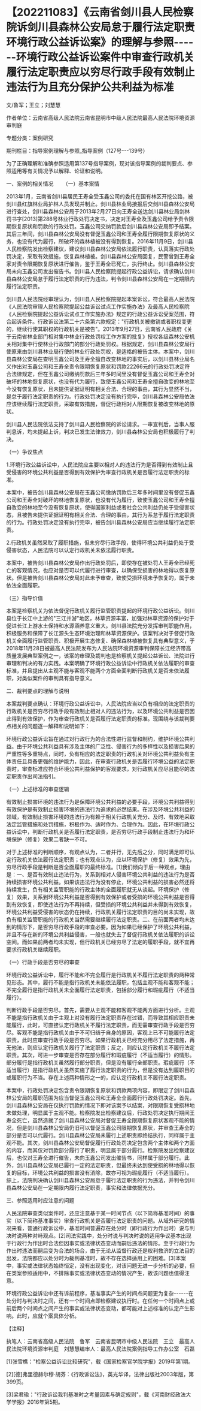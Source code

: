 # 【202211083】《云南省剑川县人民检察院诉剑川县森林公安局怠于履行法定职责环境行政公益诉讼案》的理解与参照------环境行政公益诉讼案件中审查行政机关履行法定职责应以穷尽行政手段有效制止违法行为且充分保护公共利益为标准

文/鲁军；王立；刘慧慧

作者单位：云南省高级人民法院云南省昆明市中级人民法院最高人民法院环境资源审判庭

专题分类：案例研究

期刊栏目：指导案例理解与参照_指导案例（127号---139号）

为了正确理解和准确参照适用第137号指导案例，现对该指导案例的裁判要点、参照适用等有关情况予以解释、论证和说明。

一、案例的相关情况 　　（一）基本案情

2013年1月，云南省剑川县居民王寿全受玉鑫公司的委托在国有林区开挖公路，被剑川县红旗林业局护林人员发现并制止。剑川县林业局接报后交剑川县森林公安局进行查处，剑川县森林公安局于2013年2月27日向王寿全送达剑川县林业局剑林罚书字\[2013\]第288号林业行政处罚决定书，决定对王寿全及玉鑫公司给予责令限期恢复原状和罚款的行政处罚。玉鑫公司交纳罚款后剑川县森林公安局即予结案。其后三年间，剑川县森林公安局没有督促玉鑫公司和王寿全履行限期恢复原状的义务，也没有代为履行，所破坏的森林植被没有得到恢复。2016年11月9日，剑川县人民检察院发出检察建议，建议剑川县森林公安局依法履行职责，认真落实行政处罚决定，采取有效措施，恢复森林植被。剑川县森林公安局回复，民警曾到王寿全家对责令限期恢复原状进行催告，鉴于王寿全已死亡，执行终止。剑川县森林公安局未向玉鑫公司发出催告书。剑川县人民检察院提起行政公益诉讼，请求确认剑川县森林公安局怠于履行法定职责的行为违法，判令剑川县森林公安局在一定期限内履行法定职责。

剑川县人民法院经审理认为，剑川县人民检察院提起本案诉讼，符合最高人民法院《人民法院审理人民检察院提起公益诉讼试点工作实施办法》及最高人民检察院《人民检察院提起公益诉讼试点工作实施办法》规定的行政公益诉讼受案范围，符合起诉条件。行政诉讼法第二十六条第六款规定："行政机关被撤销或者职权变更的，继续行使其职权的行政机关是被告"。2013年9月27日，云南省人民政府《关于云南省林业部门相对集中林业行政处罚权工作方案的批复》授权各级森林公安机关相对集中行使林业行政部门的部分行政处罚权。根据规定，剑川县森林公安局行使原来由剑川县林业局行使的林业行政处罚权，是适格的被告主体。本案中，剑川县森林公安局在查明玉鑫公司及王寿全擅自改变林地的事实后，以剑川县林业局名义作出对玉鑫公司和王寿全责令限期恢复原状和罚款22266元的行政处罚决定符合法律规定，但在玉鑫公司缴纳罚款后三年多时间里没有督促玉鑫公司和王寿全对破坏的林地恢复原状，也没有代为履行，致使玉鑫公司和王寿全擅自改变的林地至今没有恢复原状，且未提供证据证明有相关合法、合理的事由，其行为显然不当，是怠于履行法定职责的行为。行政处罚决定没有执行完毕，剑川县森林公安局依法应该继续履行法定职责，采取有效措施，督促行政相对人限期恢复被改变林地的原状。

剑川县人民法院依法支持了剑川县人民检察院的诉讼请求。一审宣判后，当事人服判息诉，均未提起上诉，判决已发生法律效力，剑川县森林公安局也积极履行了判决。

（一）争议焦点

1.环境行政公益诉讼中，人民法院应主要以相对人的违法行为是否得到有效制止且受侵害的环境公共利益是否得到有效保护为审查行政机关是否履行法定职责的标准。

本案中，被告剑川县森林公安局在玉鑫公司缴纳罚款后三年多时间里没有督促玉鑫公司和王寿全对破坏的林地恢复原状，也没有代为履行，致使玉鑫公司和王寿全擅自改变的林地至今没有恢复原状，使得国家利益或者社会公共利益仍处于受侵害状态，且被告未提供证据证明有相关合法、合理的事由，其行为系怠于履行法定职责的行为。行政处罚决定没有执行完毕，被告剑川县森林公安局应当继续履行法定职责。

2.行政机关虽然采取了履职措施，但未穷尽行政手段，使得环境公共利益仍处于受侵害状态，人民法院可以认定行政机关未依法履行职责。

本案中，被告剑川县森林公安局作出行政处罚后，即使存在被处罚人王寿全已经死亡的客观情况，也应对是否可以代履行进行审查，以确保受损害的林地得以恢复原状。但是被告剑川县森林公安局对此未予审查，致使受损环境未予恢复的，属于未依法全面履职。

（三）指导价值

本案是检察机关为依法督促行政机关履行监管职责提起的环境行政公益诉讼。剑川县位于长江中上游的"三江并游"地区，林草资源丰富，加强对林草资源的保护对于促进长江上游水土保持和水源涵养意义重大。剑川县法院充分发挥审判职能作用，积极服务和保障了长江源头生态环境治理和林草资源保护。该案判决对于督促行政机关全面履行监管职责、积极开展生态修复、确保森林植被恢复具有典型意义，于2018年11月28日被最高人民法院发布为人民法院环境资源审判保障长江经济带高质量发展典型案例之一，该案的审理及裁判也是检察机关提起公益诉讼、法院进行审理和判决的有力实践。本案明确了环境行政公益诉讼中行政机关依法履职的审查标准，并且提出从主观不能与客观不能两个方面全面判断行政机关是否未依法履职，对类似案件的审判具有指导意义。

二、裁判要点的理解与说明

本案裁判要点确认：环境行政公益诉讼中，人民法院应当以负有相应的法定职责的行政机关是否穷尽行政手段有效制止相对人的违法行为，以及环境公共利益是否因此得到有效保护，作为审查行政机关是否履行法定职责的标准。现围绕与该裁判要点相关的问题逐一解释和说明如下：

环境行政公益诉讼旨在通过对行政行为的合法性进行监督和制约，维护环境公共利益。由于环境公共利益具有涉及主体的广泛性、侵害行为的多样性以及损害后果的严重性等多重特点，同时，负有相应的法定职责的行政机关对环境公共利益负有主体责任且具备更强的维护能力，因此，在审查行政机关是否履行环境公益的法定职责时，审查标准应符合环境公共利益保护的客观要求，对行政机关应尽且能尽的法定职责作出司法指引。

（一）上述标准的审查逻辑

有效制止损害环境的违法行为是保障环境公共利益的必要手段，环境公共利益得到有效保护是有效制止损害环境的违法行为追求的必然结果。在涉及环境公共利益的领域，有效制止损害环境的违法行为有赖于相关行政机关充分、及时、有效地采取法定监管措施和处罚措施，积极作为、适时作为、合理作为。因此，在环境行政公益诉讼中，判断行政机关是否履行法定职责，是否穷尽行政手段制止违法行为和环境保护（修复）效果二者缺一不可。

对于上述标准的判断顺序，有观点认为，二者并行，无先后之分，同时满足即可认定行政机关依法履行法定职责；也有观点认为，应以环境保护（修复）效果为先，穷尽行政手段是判断是否全面履职的最终标准。\[1\]我们倾向于后一种观点，理由是：一、是否有效制止违法行为，关系到相对人侵害环境公共利益的违法行为是否持续损害环境公共利益。如果该违法行为没有停止，环境公共利益的损害必然还将持续发生，负有相关监管职能的行政主体的全面履职就无从谈起。环境保护（修复）效果，关系到环境公共利益是否得到有效保护或者受损的环境公共利益是否得到有效恢复，即使违法行为不再持续，但受损的环境公共利益并未得到有效恢复，环境公共利益受侵害的状态仍在持续，行政机关履行法定职责的目的尚未实现，故负有相关监管职能的行政机关当然需要继续履行法定职责。二、在前面两者均未达到的情形下，是否穷尽行政手段的审查必要。因为如果已经保护了环境公共利益，并且不存在新的环境公共利益侵害，一般也就失去了督促行政机关依法履职的诉讼空间。而如果前两者均未实现，但行政机关已经穷尽了法定的履职手段，就不宜再要求行政机关继续履职。

（一）行政手段是否穷尽的审查

环境行政公益诉讼中，履行不能和不完全履行是行政机关不履行法定职责的两种常见形态。其中，履行不能是指行政机关未能依法履职，包括主观不能和客观不能；不完全履行是指行政机关未全面履行法定职责，包括部分履行和瑕疵履行（不适当履行）。

判断行政手段是否穷尽，首先，需要从主观不能和客观不能两方面进行分析。主观不能是指行政机关由于主观上对没有履行法定职责存在过错，而导致其相应职责未能履行，此时，可直接认定行政机关不履行法定职责，而无需审查行政手段是否穷尽。客观不能是指行政机关由于不可归结于自身的原因，客观上已不可能履行法定职责，此时应审查行政手段是否穷尽。如果行政机关已经充分用尽了法定措施，再无他法，则应认定行政机关履行了法定职责；反之，则应认定行政机关不履行法定职责。其次，可进一步审查是否存在部分履行和瑕疵履行（不适当履行）的情形。部分履行是指行政机关虽然履行部分职责，但是没有履行全部职责。瑕疵履行（不适当履行）是指行政机关虽然实施了履行法定职责的行为，但是没有达到履职目的或履职行为不当。存在上述两种情形之一的，应认定行政机关不履行法定职责。

本案中，行政处罚决定包含责令限期恢复原状和罚款两项内容，即限定了剑川县森林公安局的履职范围为应当督促玉鑫公司和王寿全全面履行行政处罚决定。首先，剑川县森林公安局在仅执行罚款的情况下即对该案予以结案，对限期恢复受损林地未做处理，明显属于主观不能。检察院发出检察建议后，行政处罚决定执行期间王寿全死亡，虽然造就了剑川县森林公安局对督促王寿全限期恢复原状客观不能的情况，但是剑川县森林公安局仍旧可以督促玉鑫公司限期恢复原状，并审查王寿全的部分是否可以代履行。剑川县森林公安局未履行上述职责即终结执行，同样属于主观不能。其次，剑川县森林公安局督促履行行政处罚决定包含两个主体和两个方面的内容，而其仅对罚款部分履行了职责，明显属于部分履行。检察院发出检察建议后，也仅对王寿全进行催告，未向玉鑫公司发出催告书，同样属于部分履行。此外，剑川县森林公安局已履行一定的法定职责，但最终未达到使受损的林地得以恢复的目标，环境公共利益的损害没有消除，故亦可视为瑕疵履行（不适当履行）。综上，法院判决确认剑川县森林公安局怠于履行法定职责的行为违法，并判令剑川县森林公安局在一定期限内履行法定职责，事实和法律依据充分。

三、参照适用时应注意的问题

人民法院审查类似案件时，还应注意基于某一时间节点（以下简称基准时间）的事实（以下简称基准事实）审查行政机关是否履行法定职责的问题。从域外研究的情况来看，普通行政诉讼中，基准时间普遍存在处分时（即行政行为作出时）说与判决时说两种对峙观点。\[2\]司法实践中，处分时说与判决时说的适用争议基本出现于行政行为作出时合法但因事实或法律状态变动而嗣后违法的情形。至于行政行为作出时违法而嗣后变为合法的场合，由于无论从监督行政还是权利救济的立法目的出发，法院都应以处分时为裁判基准时，故不存在选择适用上的困难。\[3\]本案中，事实或法律状态始终恒定，没有出现变化，对该问题无进一步分析的必要，但在类案参照适用中，不排除事实或法律状态变动的情况产生，故该问题也值得注意。

环境行政公益诉讼中还有诉前程序，基准事实产生的时间点问题更为复杂------在处分时与判决时之间，还有一个时间点即检察建议执行时。在任何一个时间点上或前后两个时间点之间产生的事实或法律状态变动，都可能对上述标准的认定产生影响。此时，应就个案具体分析。

【注释】

执笔人：云南省高级人民法院　鲁军　云南省昆明市中级人民法院　王立　最高人民法院环境资源审判庭　刘慧慧编审人：最高人民法院案例指导工作办公室　石磊

\[1\]张雪樵："检察公益诉讼比较研究"，载《国家检察官学院学报》2019年第1期。

\[2\]\[德\]弗里德赫尔穆·胡芬：《行政诉讼法》，英光华译，法律出版社2003年版，第399页。

\[3\]梁君瑜："行政诉讼我判基准时之考量因素与确定规则"，载《河南财经政法大学学报》2016年第5期。